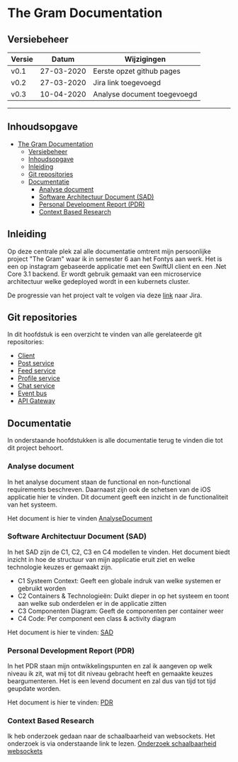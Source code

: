 # The Gram Documentation

## Versiebeheer

| Versie | Datum      | Wijzigingen                 |
| ------ | ---------- | --------------------------- |
| v0.1   | 27-03-2020 | Eerste opzet github pages   |
| v0.2   | 27-03-2020 | Jira link toegevoegd        |
| v0.3   | 10-04-2020 | Analyse document toegevoegd |

---

## Inhoudsopgave

- [The Gram Documentation](#the-gram-documentation)
  - [Versiebeheer](#versiebeheer)
  - [Inhoudsopgave](#inhoudsopgave)
  - [Inleiding](#inleiding)
  - [Git repositories](#git-repositories)
  - [Documentatie](#documentatie)
    - [Analyse document](#analyse-document)
    - [Software Architectuur Document (SAD)](#software-architectuur-document-sad)
    - [Personal Development Report (PDR)](#personal-development-report-pdr)
    - [Context Based Research](#context-based-research)

## Inleiding

Op deze centrale plek zal alle documentatie omtrent mijn persoonlijke project "The Gram" waar ik in semester 6 aan het Fontys aan werk. Het is een op instagram gebaseerde applicatie met een SwiftUI client en een .Net Core 3.1 backend. Er wordt gebruik gemaakt van een microservice architectuur welke gedeployed wordt in een kubernets cluster.

De progressie van het project valt te volgen via deze [link](https://s62-1.atlassian.net/jira/software/projects/THEGRAM/boards/5/backlog) naar Jira.

## Git repositories

In dit hoofdstuk is een overzicht te vinden van alle gerelateerde git repositories:

- [Client](https://github.com/TommyGoossens/the-gram-client)
- [Post service](https://github.com/TommyGoossens/the-gram-post)
- [Feed service](https://github.com/TommyGoossens/the-gram-feed)
- [Profile service](https://github.com/TommyGoossens/the-gram-profile)
- [Chat service](https://github.com/TommyGoossens/the-gram-chat)
- [Event bus](https://github.com/TommyGoossens/the-gram-eventbus)
- [API Gateway](https://github.com/TommyGoossens/the-gram-gateway)

## Documentatie

In onderstaande hoofdstukken is alle documentatie terug te vinden die tot dit project behoort.

### Analyse document

In het analyse document staan de functional en non-functional requirements beschreven. Daarnaast zijn ook de schetsen van de iOS applicatie hier te vinden. Dit document geeft een inzicht in de functionaliteit van het systeem.

Het document is hier te vinden [AnalyseDocument](AnalysisDocument.md)

### Software Architectuur Document (SAD)

In het SAD zijn de C1, C2, C3 en C4 modellen te vinden. Het document biedt inzicht in hoe de structuur van mijn applicatie eruit ziet en welke technologie keuzes er gemaakt zijn.

- C1 Systeem Context: Geeft een globale indruk van welke systemen er gebruikt worden
- C2 Containers & Technologieën: Duikt dieper in op het systeem en toont aan welke sub onderdelen er in de applicatie zitten
- C3 Componenten Diagram: Geeft de componenten per container weer
- C4 Code: Per component een class & activity diagram

Het document is hier te vinden: [SAD](SoftwareArchitectuurDocument.md)

### Personal Development Report (PDR)

In het PDR staan mijn ontwikkelingspunten en zal ik aangeven op welk niveau ik zit, wat mij tot dit niveau gebracht heeft en gemaakte keuzes beargumenteren. Het is een levend document en zal dus van tijd tot tijd geupdate worden.

Het document is hier te vinden: [PDR](PersonalDevelopmentReport.md)

### Context Based Research

Ik heb onderzoek gedaan naar de schaalbaarheid van websockets. Het onderzoek is via onderstaande link te lezen.
[Onderzoek schaalbaarheid websockets](onderzoek/websockets/context_based_research_websockets.md)

